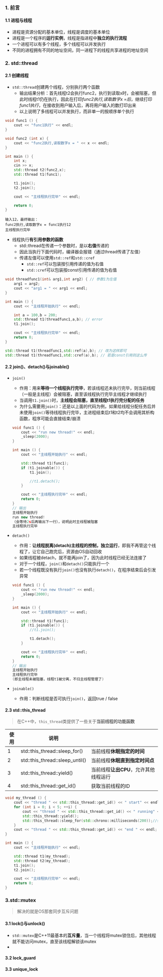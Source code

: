### 1. 前言

#### 1.1 进程与线程

- 进程是资源分配的基本单位，线程是调度的基本单位
- 进程是一个程序的**运行实例**，线程是指进程中**独立的执行流程**
- 一个进程可以有多个线程，多个线程可以并发执行
- 不同的进程拥有不同的地址空间，同一进程下的线程共享进程的地址空间

### 2. std::thread

#### 2.1 创建线程

- `std::thread`创建两个线程，分别执行两个函数
  - 输出结果分析：首先线程t2会执行func2，执行到读取x时，会被阻塞，但此时线程t1仍在执行，因此在打印*func2执行,读取数字x =后*，继续打印*func1执行*，在接收到用户输入后，再将用户输入的数打印出来
  - 以上说明了多线程可以并发执行，而非单一的按顺序单个执行

```cpp
void func1 () {
    cout << "func1执行" << endl;
}

void func2 (int x) {
    cout << "func2执行,读取数字x = " << x << endl;
}

int main () {
    int x;
    cin >> x;
    std::thread t2(func2,x);
    std::thread t1(func1);

    t1.join();
    t2.join();

    cout << "主线程执行完毕" << endl;

    return 0;
}
```

```mark
输入12，最终输出：
func2执行,读取数字x = func1执行12
主线程执行完毕
```

- 线程执行**有引用参数的函数**
  - std::thread在传递一个参数时，是以**右值**传递的
  - 因此当执行下面代码时，编译器会报错（通过thread传递了左值）
  - 传递左值可以使用`std::ref`和`std::cref`
    - `std::ref`可以包装按引用传递的值为右值
    - `std::cref`可以包装按const引用传递的值为右值

```cpp
void threadfunc1(int& arg1,int arg2) { // 参数1为左值
    arg1 = arg2;
    cout << "arg1 = " << arg1 << endl;
}

int main () {
    cout << "主线程开始执行" << endl;

    int a = 100,b = 200;
    std::thread t1(threadfunc1,a,b); // error
    t1.join();

    cout << "主线程执行完毕" << endl;
    return 0;
}
```

```cpp
std::thread t1(threadfunc1,std::ref(a),b); // 改为这样即可
std::thread t1(threadfunc1,std::cref(a),b); // 若是const引用则这么传
```

#### 2.2 join()、detach()与joinable()

- `join()`

  - 作用：用来**等待一个线程执行完毕**，若该线程还未执行完毕，则当前线程（一般是主线程）会被阻塞，直至该线程执行完毕主线程才继续执行
  - 当调用`t1.join()`时，**主线程会阻塞，直至线程t1执行完分配的任务**
  - 为什么需要用`join()`：还是以上面的代码为例，如果给线程分配任务后并未使用`join()`等待线程执行完毕，主进程结束后t1和t2均不会调用其析构函数，程序可能会直接结束/崩溃

  ```cpp
  void func1 () {
      cout << "run new thread!" << endl;
      _sleep(2000);
  }
  
  int main () {
      cout << "主线程开始执行" << endl;
  
      std::thread t1(func1);
      if (t1.joinable()) {
          t1.join();
  
          //t1.detach();
      }
  
      cout << "主线程执行完毕" << endl;
      return 0;
  }
  // 输出
  主线程开始执行
  run new thread!
  （会等待2s后再输出下一行），说明此时主线程被阻塞
  主线程执行完毕
  ```

- `detach()`

  - 作用：**让线程脱离(detach)主线程的控制，独立运行**，即我不再管这个线程了，让它自己跑完后，资源由OS自动回收
  - 如果线程被detach，就不能再join了，因为此时线程已经无法连接了
  - 对于一个线程，`join()`和`detach()`只能执行一个
  - 若一个线程既没有执行`join()`也没有执行`detach()`，在程序结束后会引发异常

  ```cpp
  void func1 () {
      cout << "run new thread!" << endl;
      _sleep(2000);
  }
  
  int main () {
      cout << "主线程开始执行" << endl;
  
      std::thread t1(func1);
      if (t1.joinable()) {
          //t1.join();
  
          t1.detach();
      }
  
      cout << "主线程执行完毕" << endl;
      return 0;
  }
  // 输出
  主线程开始执行
  主线程执行完毕 
  (即主线程未被阻塞，线程t1被分离，不归主线程管理了)
  ```

- `joinable()`

  - 作用：判断线程是否可执行`join()`，返回true / false

#### 2.3 std::this_thread

> 在C++中，`this_thread`类提供了一些关于**当前线程的功能函数** 

| 使用 | 说明                            |                                       |
| ---- | ------------------------------- | ------------------------------------- |
| 1    | std::this_thread::sleep_for()   | 当前线程**休眠指定的时间**            |
| 2    | std::this_thread::sleep_until() | 当前线程**休眠直到指定时间点**        |
| 3    | std::this_thread::yield()       | 当前线程**让出CPU**，允许其他线程运行 |
| 4    | std::this_thread::get_id()      | 获取当前线程的ID                      |

```cpp
void my_thread () {
    cout << "thread " << std::this_thread::get_id() << " start" << endl;
    for (int i = 0; i < 5; ++i) {
        cout << "thread " << std::this_thread::get_id() << " running" << i << endl;
        std::this_thread::yield();
        std::this_thread::sleep_for(std::chrono::milliseconds(200));//sleep 200ms
    }
    cout << "thread " << std::this_thread::get_id() << "end " << endl;
}

int main () {
    cout << "主线程开始执行" << endl;

    std::thread t1(my_thread);
    std::thread t2(my_thread);
    t1.join();
    t2.join();

    cout << "主线程执行完毕" << endl;
    return 0;
}
```

### 3.std::mutex

> 解决的就是OS那套同步互斥问题

#### 3.1 lock()与unlock()

- `std::mutex`是C++11最基本的**互斥量**，当一个线程将mutex锁住后，其他线程就不能访问mutex，直至该线程解锁该mutex
- 



#### 3.2 lock_guard





#### 3.3 unique_lock